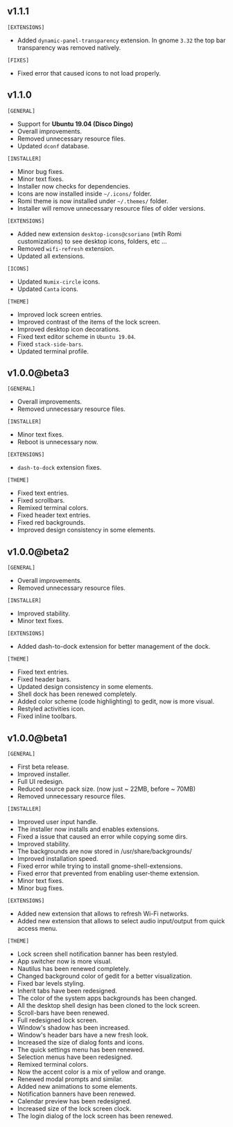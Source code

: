 ## v1.1.1
`[EXTENSIONS]`
- Added `dynamic-panel-transparency` extension. In gnome `3.32` the top bar transparency was removed natively.

`[FIXES]`
- Fixed error that caused icons to not load properly.

## v1.1.0

`[GENERAL]`
- Support for **Ubuntu 19.04 (Disco Dingo)**
- Overall improvements.
- Removed unnecessary resource files.
- Updated `dconf` database.

`[INSTALLER]`
- Minor bug fixes.
- Minor text fixes.
- Installer now checks for dependencies.
- Icons are now installed inside `~/.icons/` folder.
- Romi theme is now installed under `~/.themes/` folder.
- Installer will remove unnecessary resource files of older versions.

`[EXTENSIONS]`
- Added new extension `desktop-icons@csoriano` (wtih Romi customizations) to see desktop icons, folders, etc ...
- Removed `wifi-refresh` extension.
- Updated all extensions.

`[ICONS]`
- Updated `Numix-circle` icons.
- Updated `Canta` icons.

`[THEME]`
- Improved lock screen entries.
- Improved contrast of the items of the lock screen.
- Improved desktop icon decorations.
- Fixed text editor scheme in `Ubuntu 19.04`.
- Fixed `stack-side-bars`.
- Updated terminal profile.

## v1.0.0@beta3

`[GENERAL]`
- Overall improvements.
- Removed unnecessary resource files.

`[INSTALLER]`
- Minor text fixes.
- Reboot is unnecessary now.

`[EXTENSIONS]`
- `dash-to-dock` extension fixes.

`[THEME]`
- Fixed text entries.
- Fixed scrollbars.
- Remixed terminal colors.
- Fixed header text entries.
- Fixed red backgrounds.
- Improved design consistency in some elements.

## v1.0.0@beta2

`[GENERAL]`
- Overall improvements.
- Removed unnecessary resource files.

`[INSTALLER]`
- Improved stability.
- Minor text fixes.

`[EXTENSIONS]`
- Added dash-to-dock extension for better management of the dock.

`[THEME]`
- Fixed text entries.
- Fixed header bars.
- Updated design consistency in some elements.
- Shell dock has been renewed completely.
- Added color scheme (code highlighting) to gedit, now is more visual.
- Restyled activities icon.
- Fixed inline toolbars.

## v1.0.0@beta1

`[GENERAL]`
- First beta release.
- Improved installer.
- Full UI redesign.
- Reduced source pack size. (now just ~ 22MB, before ~ 70MB)
- Removed unnecessary resource files.

`[INSTALLER]`
- Improved user input handle.
- The installer now installs and enables extensions.
- Fixed a issue that caused an error while copying some dirs.
- Improved stability.
- The backgrounds are now stored in /usr/share/backgrounds/
- Improved installation speed.
- Fixed error while trying to install gnome-shell-extensions.
- Fixed error that prevented from enabling user-theme extension.
- Minor text fixes.
- Minor bug fixes.

`[EXTENSIONS]`
- Added new extension that allows to refresh Wi-Fi networks.
- Added new extension that allows to select audio input/output from quick access menu.

`[THEME]`
- Lock screen shell notification banner has been restyled.
- App switcher now is more visual.
- Nautilus has been renewed completely.
- Changed background color of gedit for a better visualization.
- Fixed bar levels styling.
- Inherit tabs have been redesigned.
- The color of the system apps backgrounds has been changed.
- All the desktop shell design has been cloned to the lock screen.
- Scroll-bars have been renewed.
- Full redesigned lock screen.
- Window's shadow has been increased.
- Window's header bars have a new fresh look.
- Increased the size of dialog fonts and icons.
- The quick settings menu has been renewed.
- Selection menus have been redesigned.
- Remixed terminal colors.
- Now the accent color is a mix of yellow and orange.
- Renewed modal prompts and similar.
- Added new animations to some elements.
- Notification banners have been renewed.
- Calendar preview has been redesigned.
- Increased size of the lock screen clock.
- The login dialog of the lock screen has been renewed.
